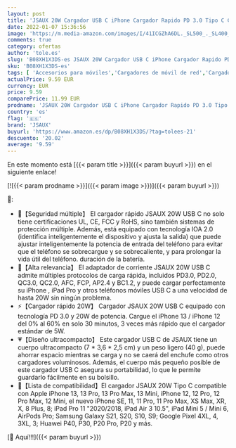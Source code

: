 ```yaml
---
layout: post
title: 'JSAUX 20W Cargador USB C iPhone Cargador Rapido PD 3.0 Tipo C Cargador Rápido para iPhone 13/13 Mini/13 Pro/13 Pro Max/12/12 Pro/12 Mini/12 Pro Max/11/11 Pro/SE iPad Pro Air Pixel Huawei Xiaomi-Blanco'
date: 2022-01-07 15:36:56
image: 'https://m.media-amazon.com/images/I/41ICGZhA6DL._SL500_._SL400_.jpg'
comments: true
category: ofertas
author: 'tole.es'
slug: 'B08XH1X3DS-es JSAUX 20W Cargador USB C iPhone Cargador Rapido PD 3.0...'
sku: 'B08XH1X3DS-es'
tags: [ 'Accesorios para móviles','Cargadores de móvil de red','Cargadores para móviles','Comunicación móvil y accesorios','Electrónica','ipad','iphone','jsaux', ]
actualPrice: 9.59 EUR
currency: EUR
price: 9.59
comparePrice: 11.99 EUR
prodname: 'JSAUX 20W Cargador USB C iPhone Cargador Rapido PD 3.0 Tipo C Cargador Rápido para iPhone 13/13 Mini/13 Pro/13 Pro Max/12/12 Pro/12 Mini/12 Pro Max/11/11 Pro/SE iPad Pro Air Pixel Huawei Xiaomi-Blanco'
country: 'es'
flag: '🇪🇸'
brand: 'JSAUX'
buyurl: 'https://www.amazon.es/dp/B08XH1X3DS/?tag=tolees-21'
descuento: '20.02'
average: '9.59'
---
```


En este momento está [{{< param title >}}]({{< param buyurl >}}) en el siguiente enlace!

[![{{< param prodname >}}]({{< param image >}})]({{< param buyurl >}})

🔎:

- 📢【Seguridad múltiple】 El cargador rápido JSAUX 20W USB C no solo tiene certificaciones UL, CE, FCC y RoHS, sino también sistemas de protección múltiple. Además, está equipado con tecnología IOA 2.0 (identifica inteligentemente el dispositivo y ajusta la salida) que puede ajustar inteligentemente la potencia de entrada del teléfono para evitar que el teléfono se sobrecargue y se sobrecaliente, y para prolongar la vida útil del teléfono. duración de la batería.
- 💪【Alta relevancia】 El adaptador de corriente JSAUX 20W USB C admite múltiples protocolos de carga rápida, incluidos PD3.0, PD2.0, QC3.0, QC2.0, AFC, FCP, AP2.4 y BC1.2, y puede cargar perfectamente su iPhone , iPad Pro y otros teléfonos móviles USB C a una velocidad de hasta 20W sin ningún problema.
- ⚡【Cargador rápido 20W】 Cargador JSAUX 20W USB C equipado con tecnología PD 3.0 y 20W de potencia. Cargue el iPhone 13 / iPhone 12 del 0% al 60% en solo 30 minutos, 3 veces más rápido que el cargador estándar de 5W.
- 💗【Diseño ultracompacto】 Este cargador USB C de JSAUX tiene un cuerpo ultracompacto (7 * 3,6 * 2,5 cm) y un peso ligero (40 g), puede ahorrar espacio mientras se carga y no se caerá del enchufe como otros cargadores voluminosos. Además, el cuerpo más pequeño posible de este cargador USB C asegura su portabilidad, lo que le permite guardarlo fácilmente en su bolsillo.
- 📲【Lista de compatibilidad】El cargador JSAUX 20W Tipo C compatible con Apple iPhone 13, 13 Pro, 13 Pro Max, 13 Mini, iPhone 12, 12 Pro, 12 Pro Max, 12 Mini, el nuevo iPhone SE, 11, 11 Pro, 11 Pro Max, XS Max, XR, X, 8 Plus, 8; iPad Pro 11 "2020/2018, iPad Air 3 10.5", iPad Mini 5 / Mini 6, AirPods Pro; Samsung Galaxy S21, S20, S10, S9; Google Pixel 4XL, 4, 3XL, 3; Huawei P40, P30, P20 Pro, P20 y más.

[🛒 Aquí!!!]({{< param buyurl >}})
